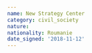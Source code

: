 ```yaml
---
name: New Strategy Center 
category: civil_society
nature: 
nationality: Roumanie
date_signed: '2018-11-12'
---
```

    